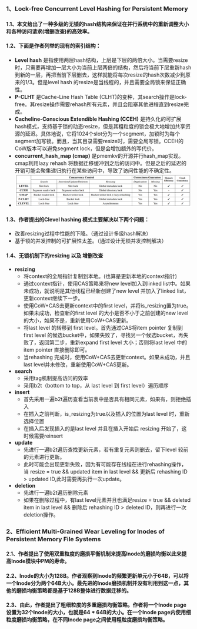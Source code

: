 ### 1、Lock-free Concurrent Level Hashing for Persistent Memory

#### 1.1、本文给出了一种多级的无锁的hash结构来保证在并行系统中的重新调整大小和各种访问请求(增删改查)的高效率。

#### 1.2、下面是作者列举的现有的索引结构：

- **Level hash** 是指使用两层hash结构，上层是下层的两倍大小。当需要resize时，只需要再增加一层大小为当前上层两倍的结构，然后将当前下层重新hash到新的一层，再把当前下层删去，这样就能将每次resize的hash次数减少到原来的1/3。但是level hash 的resize是当线程的，并且需要全局锁来保证正确性。
- **P-CLHT** 是Cache-Line Hash Table (CLHT)的变种，其search操作是lock-free。其resize操作需要rehash所有元素，并且会阻塞其他进程直到resize完成。
- **Cacheline-Conscious Extendible Hashing (CCEH)** 是持久化的可扩展hash模式，支持基于锁的动态resize，但是其粗粒度的锁会极大地增加共享资源的延迟。具体地说，它将1024个slot分为一个segment，加锁时为每个segment加写锁。而且，当其目录需要resize时，需要全局写锁。CCEH的CoW版本可以避免segment lock，但是会增加额外的写代价。
-  **concurrent_hash_map (cmap)** 是pmemkv的开源并行hash_map实现。cmap利用lazy rehash 将数据迁移缓冲到之后的访问中。但是之后的延迟的开销可能会聚集递归执行在某些访问中，导致了访问性能的不确定性。
- ![image-20211021144811216](essaySummary.assets/image-20211021144811216.png)

#### 1.3、作者提出的Clevel hashing 模式主要解决以下两个问题：

- 改善resizing过程中性能的下降。（通过设计多级hash解决）
- 基于锁的并发控制的可扩展性太差。（通过设计无锁并发控制解决）

#### 1.4、无锁机制下的resizing 以及 增删改查

* **resizing** 
  * 将context的全局指针复制到本地。(也算是更新本地的context指针)
  * 通过context指针，使用CAS策略来将new level加入到linked list中。如果未成功，就说明是其他线程已经新创建了new level 并加入了linked list，更新context继续下一步。
  * 使用CoW+CAS去更新context中的first level，并将is_resizing置为true。如果未成功，检查新的first level 的大小是否不小于之前创建的new level的大小，如果不是，重新使用CoW+CAS更新。
  * 将last level 的转移到 first level。首先通过CAS将item pointer 复制到first level 的候选bucket中，如果失败了，寻找另一个候选bucket，再失败了，返回第二步，重新expand first level 大小；否则将last level 中的item pointer 直接删除即可。
  * 当rehashing 完成时，使用CoW+CAS去更新context。如果未成功，并且last level并未修改，重新使用CoW+CAS更新。
* **search**
  * 采用tag机制提高访问的效率
  * 采用b2t（bottom to top，从 last level 到 first level）遍历顺序
* **insert**
  * 首先采用一遍b2t遍历查看当前表中是否具有相同元素，如果有，则拒绝插入
  * 在插入之前判断，is_resizing为true以及插入的位置为last level 时，重新选择位置
  * 在插入后发现插入的是last level 并且在插入开始后 resizing 开始了，这时候需要reinsert
* **update**
  * 先进行一遍b2t遍历查找更新元素，若有重复元素则删去，留下level 较前的元素进行更新。
  * 此时可能会出现更新失败，因为有可能存在线程在进行rehashing操作，当 resize = true && updated item in last level && 更新后 rehashing ID > updated ID,此时需要再执行一次update。
* **deletion**
  * 先进行一遍b2t遍历删除元素
  * 如果在删除过程中，有last level元素并且也满足resize = true && deleted item in last level && 删除后 rehashing ID > deleted ID，则再进行一次deletion操作。

### 2、Efficient Multi-Grained Wear Leveling for Inodes of Persistent Memory File Systems

#### 2.1、作者提出了使用双重粒度的磨损平衡机制来提高Inode的磨损均衡以此来提高Inode模块中PM的寿命。

#### 2.2、Inode的大小为128B。作者观察到Inode的频繁更新单元小于64B，可以将一个Inode分为两个64B大小。最先进的Inode磨损机制并没有利用到这一点，其他的磨损均衡策略都是基于128B整体进行数据迁移的。

#### 2.3、由此，作者提出了粗细粒度的多重磨损均衡策略。作者将一个Inode page设置为32个Inode的大小，也就是64 * 64B的大小。在一个Inode page内使用细粒度磨损均衡策略，在不同Inode page之间使用粗粒度磨损均衡策略。

